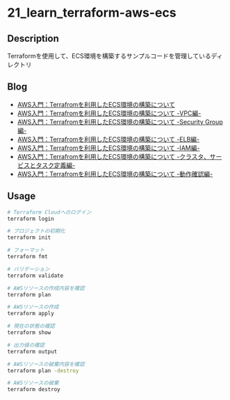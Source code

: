 # 21_learn_terraform-aws-ecs

## Description

Terraformを使用して、ECS環境を構築するサンプルコードを管理しているディレクトリ

## Blog

- [AWS入門：Terrafromを利用したECS環境の構築について](https://yossi-note.com/building_an_ecs_environment_using_terraform/)
- [AWS入門：Terrafromを利用したECS環境の構築について -VPC編-](https://yossi-note.com/build_vpc_of_ecs_using_terraform/)
- [AWS入門：Terrafromを利用したECS環境の構築について -Security Group編-](https://yossi-note.com/build_sg_of_ecs_using_terraform/)
- [AWS入門：Terrafromを利用したECS環境の構築について -ELB編-](https://yossi-note.com/build_elb_of_ecs_using_terraform/)
- [AWS入門：Terrafromを利用したECS環境の構築について -IAM編-](https://yossi-note.com/build_iam_of_ecs_using_terraform/)
- [AWS入門：Terrafromを利用したECS環境の構築について -クラスタ、サービスとタスク定義編-](https://yossi-note.com/build_main_of_ecs_using_terraform/)
- [AWS入門：Terrafromを利用したECS環境の構築について -動作確認編-](https://yossi-note.com/operation_check_of_ecs/)

## Usage

```sh
# Terraform Cloudへのログイン
terraform login

# プロジェクトの初期化
terraform init

# フォーマット
terraform fmt

# バリデーション
terraform validate

# AWSリソースの作成内容を確認
terraform plan

# AWSリソースの作成
terraform apply

# 現在の状態の確認
terraform show

# 出力値の確認
terraform output

# AWSリソースの破棄内容を確認
terraform plan -destroy

# AWSリソースの破棄
terraform destroy
```
